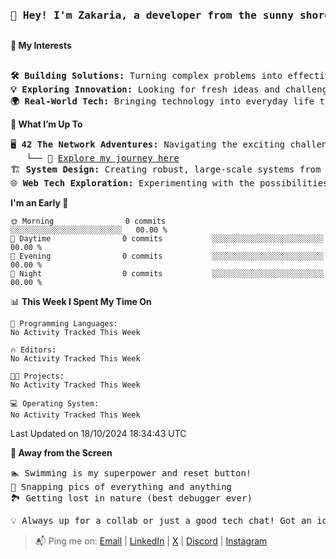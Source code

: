 
<pre align="center">

<h3>👋 Hey! I'm Zakaria, a developer from the sunny shores of Morocco 🇲🇦</h>
</pre>

<b>🎯 My Interests</b>  
<pre>

<b>🛠️ Building Solutions:</b> Turning complex problems into effective tech solutions.
<b>💡 Exploring Innovation:</b> Looking for fresh ideas and challenging the norm.
<b>🌍 Real-World Tech:</b> Bringing technology into everyday life to solve real challenges.
</pre>

<b>🚀 What I’m Up To</b>
<pre>
🖥 <b>42 The Network Adventures:</b> Navigating the exciting challenges at 42. (it's a wild ride!)
   └── 🔗 <a href="https://github.com/zelhajou/42cursus">Explore my journey here</a> 
🏗️ <b>System Design:</b> Creating robust, large-scale systems from the ground up.
🌐 <b>Web Tech Exploration:</b> Experimenting with the possibilities of modern web technologies.
</pre>

<!--


<b>🖥 42 Network Adventures:</b>
<i>Turning complex problems into effective tech solutions.</i>
<b>🏗️ System Design:</b>
<i>Looking for fresh ideas and challenging the norm.</i>
<b>🌐 Web Tech Exploration:</b>
<i>Bringing technology into everyday life to solve real challenges.</i>

<b>🎯 My Interests</b>
<pre>
├── Creating tech solutions that make a real difference
├── Exploring new ideas across various fields
└── Connecting technology with everyday challenges
</pre>

<b>🚀 What I’m Up To</b> 
<pre>
├── Taking on challenges at 42 Network (it's a wild ride!)
│   └── 🔗 <a href="https://github.com/zelhajou/42cursus">Peek at my 42 adventures if you're curious</a> 
├── Building big, robust systems from scratch
└── Experimenting with web tech possibilities
</pre>

- **42 Network Adventures**  
  _Taking on challenges at 42 Network (it's a wild ride!)_  
  🔗 [Peek at my 42 adventures](https://github.com/zelhajou/42cursus)

- **Building from Scratch**  
  _Crafting big, robust systems from the ground up_

- **Web Tech Experiments**  
  _Exploring the endless possibilities of web technologies_

-->

<!--START_SECTION:waka-->
**I'm an Early 🐤** 

```text
🌞 Morning                0 commits           ░░░░░░░░░░░░░░░░░░░░░░░░░   00.00 % 
🌆 Daytime                0 commits           ░░░░░░░░░░░░░░░░░░░░░░░░░   00.00 % 
🌃 Evening                0 commits           ░░░░░░░░░░░░░░░░░░░░░░░░░   00.00 % 
🌙 Night                  0 commits           ░░░░░░░░░░░░░░░░░░░░░░░░░   00.00 % 
```


📊 **This Week I Spent My Time On** 

```text
💬 Programming Languages: 
No Activity Tracked This Week

🔥 Editors: 
No Activity Tracked This Week

🐱‍💻 Projects: 
No Activity Tracked This Week

💻 Operating System: 
No Activity Tracked This Week
```


 Last Updated on 18/10/2024 18:34:43 UTC
<!--END_SECTION:waka-->


<b>🌊 Away from the Screen</b> 
<pre>
🏊 Swimming is my superpower and reset button! 
📸 Snapping pics of everything and anything 
🏞️ Getting lost in nature (best debugger ever) 
</pre>


<pre align="left">
💡 Always up for a collab or just a good tech chat! Got an idea? Let's make it happen!
</pre>
> 


> 📬 Ping me on: <a href="mailto:zelhajou@gmail.com">Email</a> | <a href="https://www.linkedin.com/in/zelhajou/">LinkedIn</a> | <a href="https://x.com/zelhajou">X</a> | <a href="https://discord.com/users/aaaikrz">Discord</a> | <a href="https://www.instagram.com/aaaikrz/">Instagram</a>
</pre>



<!--

| <a href="https://t.me/aaaikrz">Telegram</a>

> [<img
       align="center"
       alt="Gmail"
       width="15px"
       src="https://cdn.simpleicons.org/gmail/000/fff"
     />](mailto:zelhajou@gmail.com) | [ <img
       align="center"
       alt="Linkedin"
       width="15px"
       src="https://cdn.simpleicons.org/linkedin/000/fff"
     />](https://www.linkedin.com/in/zelhajou/) | [  <img
       align="center"
       alt="Twitter"
       width="15px"
       src="https://cdn.simpleicons.org/x/000/fff?viewbox=auto"
     />](https://twitter.com/zelhajou) | [     <img
       align="center"
       alt="Discord"
       width="15px"
       src="https://cdn.simpleicons.org/discord/000/fff?viewbox=auto"
     />](https://discord.com/users/aaaikrz) | [     <img
        align="center"
       alt="Telegram"
       width="15px"
       src="https://cdn.simpleicons.org/telegram/000/fff?viewbox=auto"
     />](https://t.me/aaaikrz) | [     <img
       align="center"
       alt="Instagram"
       width="15px"
       src="https://cdn.simpleicons.org/instagram/000/fff?viewbox=auto"
     />](https://www.instagram.com/aaaikrz/)
-->
<!--
<br>
<div align="center">

<q>مستعجل بس بتدرج - شب جديد</q> 
</div>
-->
<!--
<blockquote>
<div>

  <a href="mailto:zelhajou@gmail.com">
     <img
           align="left"
       alt="Gmail"
       width="15px"
       src="https://cdn.simpleicons.org/gmail/000/fff"
     />
   </a>
   <a href="https://www.linkedin.com/in/zelhajou/">
     <img
                align="left"
       alt="Linkedin"
       width="15px"
       src="https://cdn.simpleicons.org/linkedin/000/fff"
     />
   </a>
   <a href="https://twitter.com/zelhajou">
     <img
           align="left"
       alt="Twitter"
       width="15px"
       src="https://cdn.simpleicons.org/x/000/fff?viewbox=auto"
     />
   </a>
   <a href="https://discord.com/users/aaaikrz">
     <img
                align="left"
       alt="Discord"
       width="15px"
       src="https://cdn.simpleicons.org/discord/000/fff?viewbox=auto"
     />
   </a>
   <a href="https://t.me/aaaikrz">
     <img
                 align="left"
       alt="Telegram"
       width="15px"
       src="https://cdn.simpleicons.org/telegram/000/fff?viewbox=auto"
     />
   </a>
   <a href="https://www.instagram.com/aaaikrz/">
     <img
                 align="left"
       alt="Instagram"
       width="15px"
       src="https://cdn.simpleicons.org/instagram/000/fff?viewbox=auto"
     />
   </a>
</div>
</blockquote>
-->
<!--
![IMG_0077 (1)](https://github.com/user-attachments/assets/d0f2ddd5-8c30-44ff-886a-3fd96e7939da)

-->
